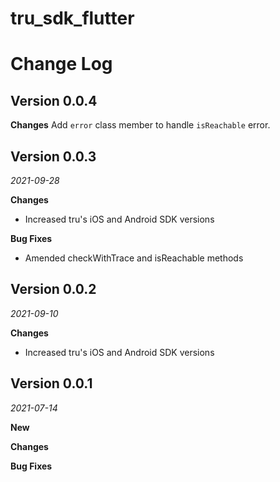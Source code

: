 # tru_sdk_flutter

# Change Log

## Version 0.0.4

**Changes**
Add `error` class member to handle `isReachable` error.

## Version 0.0.3

_2021-09-28_

**Changes**

- Increased tru's iOS and Android SDK versions

**Bug Fixes**

- Amended checkWithTrace and isReachable methods

## Version 0.0.2

_2021-09-10_

**Changes**

- Increased tru's iOS and Android SDK versions

## Version 0.0.1

_2021-07-14_

**New**

**Changes**

**Bug Fixes**

